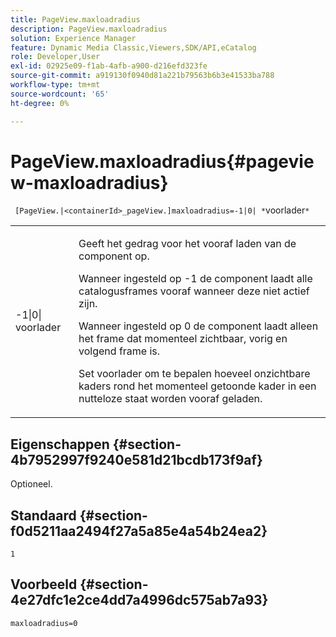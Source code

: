 ```yaml
---
title: PageView.maxloadradius
description: PageView.maxloadradius
solution: Experience Manager
feature: Dynamic Media Classic,Viewers,SDK/API,eCatalog
role: Developer,User
exl-id: 02925e09-f1ab-4afb-a900-d216efd323fe
source-git-commit: a919130f0940d81a221b79563b6b3e41533ba788
workflow-type: tm+mt
source-wordcount: '65'
ht-degree: 0%

---
```


# PageView.maxloadradius{#pageview-maxloadradius}

` [PageView.|<containerId>_pageView.]maxloadradius=-1|0| *`voorlader`*`

<table id="table_985ADD6C9BD04C629A84C9C625CCCFEB"> 
 <tbody> 
  <tr> 
   <td colname="col1"> <p><span class="codeph">-1|0|<span class="varname"> voorlader</span></span> </p> </td> 
   <td colname="col2"> <p>Geeft het gedrag voor het vooraf laden van de component op. </p> <p>Wanneer ingesteld op <span class="codeph"> -1</span> de component laadt alle catalogusframes vooraf wanneer deze niet actief zijn. </p> <p> Wanneer ingesteld op <span class="codeph"> 0</span> de component laadt alleen het frame dat momenteel zichtbaar, vorig en volgend frame is. </p> <p>Set <span class="codeph"><span class="varname"> voorlader</span></span> om te bepalen hoeveel onzichtbare kaders rond het momenteel getoonde kader in een nutteloze staat worden vooraf geladen. </p> </td> 
  </tr> 
 </tbody> 
</table>

## Eigenschappen {#section-4b7952997f9240e581d21bcdb173f9af}

Optioneel.

## Standaard {#section-f0d5211aa2494f27a5a85e4a54b24ea2}

`1`

## Voorbeeld {#section-4e27dfc1e2ce4dd7a4996dc575ab7a93}

`maxloadradius=0`
